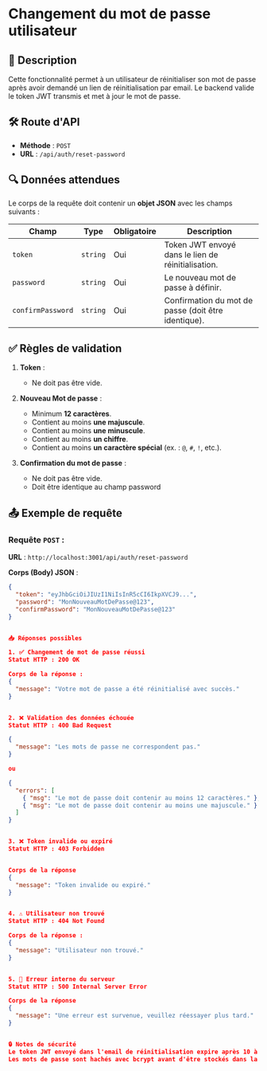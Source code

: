 # Changement du mot de passe utilisateur

## 📄 Description
Cette fonctionnalité permet à un utilisateur de réinitialiser son mot de passe après avoir demandé un lien de réinitialisation par email. 
Le backend valide le token JWT transmis et met à jour le mot de passe.


## 🛠️ Route d'API

- **Méthode** : `POST`
- **URL** : `/api/auth/reset-password`


## 🔍 Données attendues

Le corps de la requête doit contenir un **objet JSON** avec les champs suivants :

| Champ            | Type     | Obligatoire | Description                                         |
|--------------    |----------|-------------|-----------------------------------------------------|
| `token`          | `string` | Oui         | Token JWT envoyé dans le lien de réinitialisation. |
| `password`       | `string` | Oui         | Le nouveau mot de passe à définir.                 |
| `confirmPassword`| `string` | Oui         | Confirmation du mot de passe (doit être identique).|           


## ✅ Règles de validation

1. **Token** : 
   - Ne doit pas être vide.

2. **Nouveau Mot de passe** :
   - Minimum **12 caractères**.
   - Contient au moins **une majuscule**.
   - Contient au moins **une minuscule**.
   - Contient au moins **un chiffre**.
   - Contient au moins **un caractère spécial** (ex. : `@`, `#`, `!`, etc.).

3. **Confirmation du mot de passe** : 
   - Ne doit pas être vide.
   - Doit être identique au champ password


## 📤 Exemple de requête

### **Requête `POST` :**

**URL** : `http://localhost:3001/api/auth/reset-password`  

**Corps (Body) JSON** :

```json
{
  "token": "eyJhbGciOiJIUzI1NiIsInR5cCI6IkpXVCJ9...",
  "password": "MonNouveauMotDePasse@123",
  "confirmPassword": "MonNouveauMotDePasse@123"
}


📥 Réponses possibles

1. ✅ Changement de mot de passe réussi
Statut HTTP : 200 OK

Corps de la réponse :
{
  "message": "Votre mot de passe a été réinitialisé avec succès."
}


2. ❌ Validation des données échouée
Statut HTTP : 400 Bad Request

{
  "message": "Les mots de passe ne correspondent pas."
}

ou

{
  "errors": [
    { "msg": "Le mot de passe doit contenir au moins 12 caractères." },
    { "msg": "Le mot de passe doit contenir au moins une majuscule." }
  ]
}


3. ❌ Token invalide ou expiré
Statut HTTP : 403 Forbidden


Corps de la réponse 
{
  "message": "Token invalide ou expiré."
}


4. ⚠️ Utilisateur non trouvé
Statut HTTP : 404 Not Found

Corps de la réponse :
{
  "message": "Utilisateur non trouvé."
}


5. 🛑 Erreur interne du serveur
Statut HTTP : 500 Internal Server Error

Corps de la réponse 
{
  "message": "Une erreur est survenue, veuillez réessayer plus tard."
}


🔒 Notes de sécurité
Le token JWT envoyé dans l'email de réinitialisation expire après 10 à 15 minutes.
Les mots de passe sont hachés avec bcrypt avant d'être stockés dans la base de données.